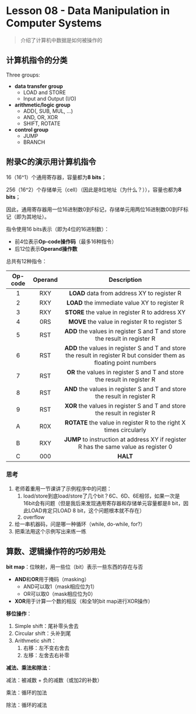 # Lesson 08 - Data Manipulation in Computer Systems

> 介绍了计算机中数据是如何被操作的

## 计算机指令的分类

Three groups:

- **data transfer group**
  - LOAD and STORE
  - Input and Output (I/O)
- **arithmetic/logic group**
  - ADD(, SUB, MUL, ...)
  - AND, OR, XOR
  - SHIFT, ROTATE
- **control group**
  - JUMP
  - BRANCH



## 附录C的演示用计算机指令

16（16^1）个通用寄存器，容量都为**8 bits**；

256（16^2）个存储单元（cell）（因此是8位地址（为什么？）），容量也都为**8 bits**；

因此，通用寄存器用一位16进制数0到F标记，存储单元用两位16进制数00到FF标记（即为其地址）。

指令使用16 bits表示（即为4位的16进制数）：

- 前4位表示**Op-code操作码**（最多16种指令）
- 后12位表示**Operand操作数**

总共有12种指令：

| Op-code | Operand |                         Description                          |
| :-----: | :-----: | :----------------------------------------------------------: |
|    1    |   RXY   |         **LOAD** data from address XY to register R          |
|    2    |   RXY   |        **LOAD** the immediate value XY to register R         |
|    3    |   RXY   |       **STORE** the value in register R to address XY        |
|    4    |   0RS   |        **MOVE** the value in register R to register S        |
|    5    |   RST   | **ADD** the values in register S and T and store the result in register R |
|    6    |   RST   | **ADD** the values in register S and T and store the result in register R but consider them as floating point numbers |
|    7    |   RST   | **OR** the values in register S and T and store the result in register R |
|    8    |   RST   | **AND** the values in register S and T and store the result in register R |
|    9    |   RST   | **XOR** the values in register S and T and store the result in register R |
|    A    |   R0X   | **ROTATE** the value in register R to the right X times circularly |
|    B    |   RXY   | **JUMP** to instruction at address XY if register R has the same value as register 0 |
|    C    |   000   |                           **HALT**                           |



### 思考

1. 老师着重用一节课讲了示例程序中的问题：
   1. load/store到底load/store了几个bit？6C、6D、6E相邻，如果一次是16bit会有问题（但是我后来发现通用寄存器和存储单元容量都是8 bit，因此LOAD肯定只LOAD 8 bit，这个问题根本就不存在）
   2. overflow
2. 给一串机器码，问是哪一种循环（while, do-while, for?）
3. 把乘法用这个示例写出来练一练



## 算数、逻辑操作符的巧妙用处

**bit map**：位映射，用一些位（bit）表示一些东西的存在与否

- **AND**和**OR**用于掩码（masking）
  - AND可以取1（mask相应位为1）
  - OR可以取0（mask相应位为0）
- **XOR**用于计算一个数的相反（和全1的bit map进行XOR操作）

**移位操作**：

1. Simple shift：尾补零头舍去
2. Circular shift：头补到尾
3. Arithmetic shift：
   1. 右移：左不变右舍去
   2. 左移：左舍去右补零

**减法、乘法和除法**：

减法：被减数 + 负的减数（或加2的补数）

乘法：循环的加法

除法：循环的减法

